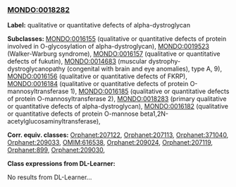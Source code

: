 
### [MONDO:0018282](http://purl.obolibrary.org/obo/MONDO_0018282)
**Label:** qualitative or quantitative defects of alpha-dystroglycan

**Subclasses:** [MONDO:0016155](http://purl.obolibrary.org/obo/MONDO_0016155) (qualitative or quantitative defects of protein involved in O-glycosylation of alpha-dystroglycan), [MONDO:0019523](http://purl.obolibrary.org/obo/MONDO_0019523) (Walker-Warburg syndrome), [MONDO:0016157](http://purl.obolibrary.org/obo/MONDO_0016157) (qualitative or quantitative defects of fukutin), [MONDO:0014683](http://purl.obolibrary.org/obo/MONDO_0014683) (muscular dystrophy-dystroglycanopathy (congenital with brain and eye anomalies), type A, 9), [MONDO:0016156](http://purl.obolibrary.org/obo/MONDO_0016156) (qualitative or quantitative defects of FKRP), [MONDO:0016184](http://purl.obolibrary.org/obo/MONDO_0016184) (qualitative or quantitative defects of protein O-mannosyltransferase 1), [MONDO:0016185](http://purl.obolibrary.org/obo/MONDO_0016185) (qualitative or quantitative defects of protein O-mannosyltransferase 2), [MONDO:0018283](http://purl.obolibrary.org/obo/MONDO_0018283) (primary qualitative or quantitative defects of alpha-dystroglycan), [MONDO:0016182](http://purl.obolibrary.org/obo/MONDO_0016182) (qualitative or quantitative defects of protein O-mannose beta1,2N-acetylglucosaminyltransferase), 

**Corr. equiv. classes:** [Orphanet:207122](http://www.orpha.net/ORDO/Orphanet_207122), [Orphanet:207113](http://www.orpha.net/ORDO/Orphanet_207113), [Orphanet:371040](http://www.orpha.net/ORDO/Orphanet_371040), [Orphanet:209033](http://www.orpha.net/ORDO/Orphanet_209033), [OMIM:616538](http://purl.obolibrary.org/obo/OMIM_616538), [Orphanet:209024](http://www.orpha.net/ORDO/Orphanet_209024), [Orphanet:207119](http://www.orpha.net/ORDO/Orphanet_207119), [Orphanet:899](http://www.orpha.net/ORDO/Orphanet_899), [Orphanet:209030](http://www.orpha.net/ORDO/Orphanet_209030), 

**Class expressions from DL-Learner:**

No results from DL-Learner...



